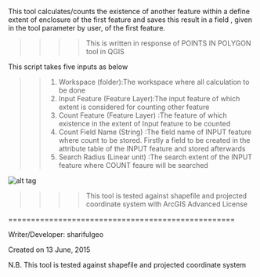 This tool calculates/counts the existence of another feature within a define extent of enclosure of the first feature and saves this result in a field , given in the tool parameter by user, of the first feature.

>>>>This is written in response of POINTS IN POLYGON tool in QGIS 

This script takes five inputs as below

>>1. Workspace (folder):The workspace where all calculation to be done
>>2. Input Feature (Feature Layer):The input feature of which extent is considered for counting other feature
>>3. Count Feature (Feature Layer) :The feature of which existence in the extent of Input feature to be counted
>>4. Count Field Name (String) :The field name of INPUT feature where count to be stored. Firstly a field to be created in the attribute table of the INPUT feature and stored afterwards
>>5. Search Radius (Linear unit) :The search extent of the INPUT feature where COUNT feaure will be searched


![alt tag](http://i.imgur.com/L8XwCJ1.png)



>>>>This tool is tested against shapefile and projected coordinate system with ArcGIS Advanced License




==================================================


Writer/Developer: sharifulgeo

Created on 13 June, 2015

N.B. This tool is tested against shapefile and projected coordinate system